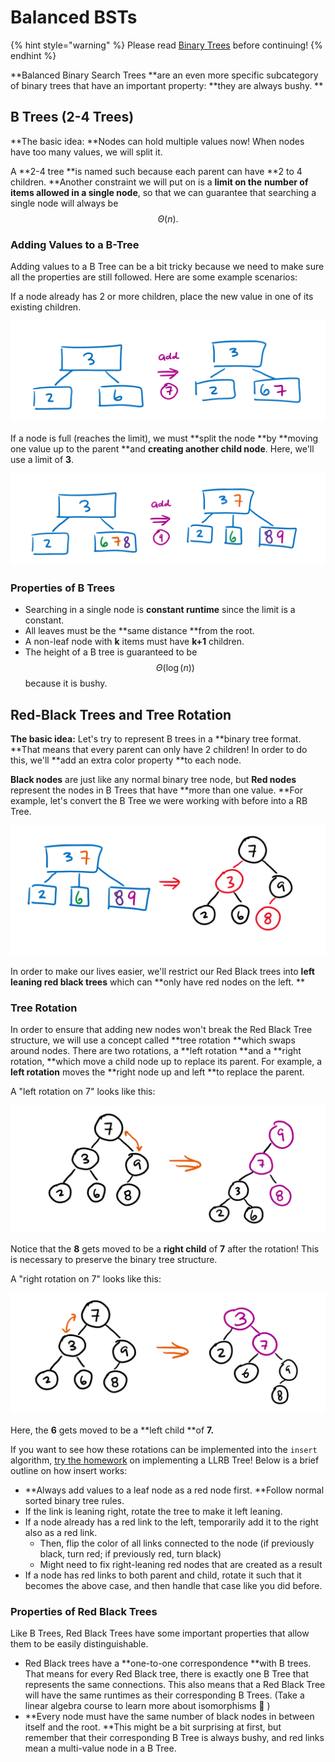# Balanced BSTs

{% hint style="warning" %}
Please read [Binary Trees](./) before continuing!
{% endhint %}

**Balanced Binary Search Trees **are an even more specific subcategory of binary trees that have an important property: **they are always bushy. **

## B Trees (2-4 Trees)

**The basic idea: **Nodes can hold multiple values now! When nodes have too many values, we will split it.

A **2-4 tree **is named such because each parent can have **2 to 4 children. **Another constraint we will put on is a **limit on the** **number of items allowed in a single node**, so that we can guarantee that searching a single node will always be $$\Theta(n).$$&#x20;

### **Adding Values to a B-Tree**

Adding values to a B Tree can be a bit tricky because we need to make sure all the properties are still followed. Here are some example scenarios:

If a node already has 2 or more children, place the new value in one of its existing children.

![](<../../.gitbook/assets/image (81).png>)

If a node is full (reaches the limit), we must **split the node **by **moving one value up to the parent **and **creating another child node**. Here, we'll use a limit of **3**.

![](<../../.gitbook/assets/image (82).png>)

### Properties of B Trees

* Searching in a single node is **constant runtime** since the limit is a constant.
* All leaves must be the **same distance **from the root.&#x20;
* A non-leaf node with **k** items must have **k+1** children.
* The height of a B tree is guaranteed to be $$\Theta(\log(n))$$ because it is bushy.

## Red-Black Trees and Tree Rotation

**The basic idea:** Let's try to represent B trees in a **binary tree format. **That means that every parent can only have 2 children! In order to do this, we'll **add an extra color property **to each node.

**Black nodes** are just like any normal binary tree node, but **Red nodes** represent the nodes in B Trees that have **more than one value. **For example, let's convert the B Tree we were working with before into a RB Tree.

![](<../../.gitbook/assets/image (83).png>)

In order to make our lives easier, we'll restrict our Red Black trees into **left leaning red black trees** which can **only have red nodes on the left. **

### **Tree Rotation**

In order to ensure that adding new nodes won't break the Red Black Tree structure, we will use a concept called **tree rotation **which swaps around nodes. There are two rotations, a **left rotation **and a **right rotation, **which move a child node up to replace its parent. For example, a **left rotation** moves the **right node up and left **to replace the parent.

A "left rotation on 7" looks like this:

![](<../../.gitbook/assets/image (84).png>)

Notice that the **8** gets moved to be a **right child** of **7** after the rotation! This is necessary to preserve the binary tree structure.

A "right rotation on 7" looks like this:

![](<../../.gitbook/assets/image (85).png>)

Here, the **6** gets moved to be a **left child **of **7.**

If you want to see how these rotations can be implemented into the `insert` algorithm, [try the homework](https://inst.eecs.berkeley.edu/\~cs61b/sp20/materials/hw/hw8/index.html) on implementing a LLRB Tree! Below is a brief outline on how insert works:

* **Always add values to a leaf node as a red node first. **Follow normal sorted binary tree rules.
* If the link is leaning right, rotate the tree to make it left leaning.
* If a node already has a red link to the left, temporarily add it to the right also as a red link.
  * Then, flip the color of all links connected to the node (if previously black, turn red; if previously red, turn black)
  * Might need to fix right-leaning red nodes that are created as a result
* If a node has red links to both parent and child, rotate it such that it becomes the above case, and then handle that case like you did before.

### Properties of Red Black Trees

Like B Trees, Red Black Trees have some important properties that allow them to be easily distinguishable.

* Red Black trees have a **one-to-one correspondence **with B trees. That means for every Red Black tree, there is exactly one B Tree that represents the same connections. This also means that a Red Black Tree will have the same runtimes as their corresponding B Trees. (Take a linear algebra course to learn more about isomorphisms 🙂 )
* **Every node must have the same number of black nodes in between itself and the root. **This might be a bit surprising at first, but remember that their corresponding B Tree is always bushy, and red links mean a multi-value node in a B Tree.
